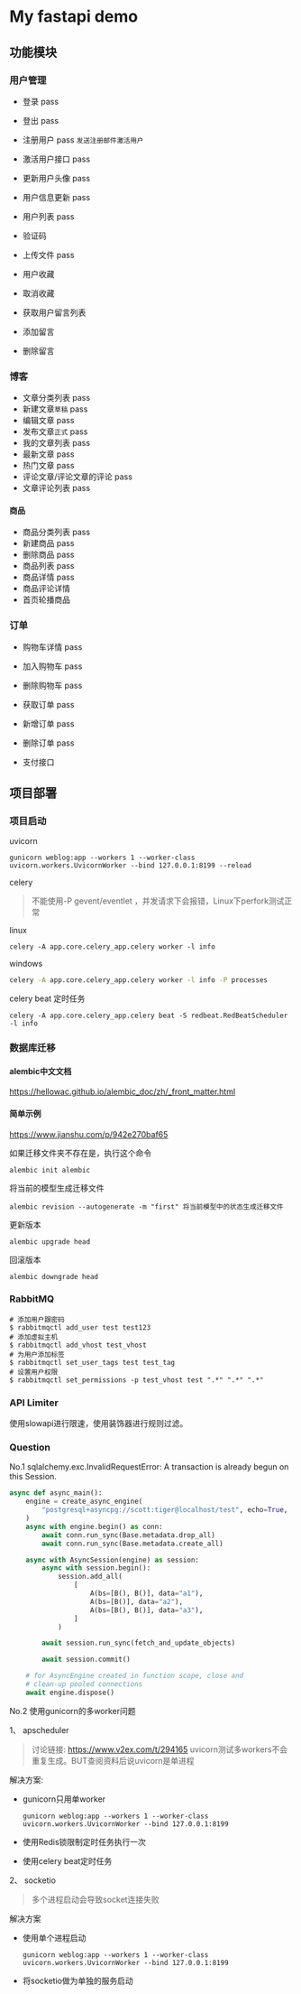 # My fastapi demo

## 功能模块

### 用户管理

- 登录 pass
- 登出 pass
- 注册用户 pass `发送注册邮件激活用户`
- 激活用户接口 pass
- 更新用户头像 pass
- 用户信息更新 pass
- 用户列表 pass
- 验证码 
- 上传文件 pass

- 用户收藏
- 取消收藏
- 获取用户留言列表
- 添加留言
- 删除留言

### 博客
- 文章分类列表 pass
- 新建文章`草稿` pass
- 编辑文章 pass
- 发布文章`正式` pass
- 我的文章列表 pass
- 最新文章 pass
- 热门文章 pass
- 评论文章/评论文章的评论 pass
- 文章评论列表 pass

#### 商品
- 商品分类列表 pass
- 新建商品 pass
- 删除商品 pass
- 商品列表 pass
- 商品详情 pass
- 商品评论详情
- 首页轮播商品

### 订单

- 购物车详情 pass
- 加入购物车 pass
- 删除购物车 pass

- 获取订单 pass
- 新增订单 pass
- 删除订单 pass

- 支付接口

## 项目部署


### 项目启动

uvicorn
```shell
gunicorn weblog:app --workers 1 --worker-class uvicorn.workers.UvicornWorker --bind 127.0.0.1:8199 --reload
```

celery

> 不能使用-P gevent/eventlet ，并发请求下会报错，Linux下perfork测试正常

linux

```shell
celery -A app.core.celery_app.celery worker -l info
```
windows

```cmd
celery -A app.core.celery_app.celery worker -l info -P processes
```

celery beat 定时任务

```shell
celery -A app.core.celery_app.celery beat -S redbeat.RedBeatScheduler -l info
```


### 数据库迁移
#### alembic中文文档
https://hellowac.github.io/alembic_doc/zh/_front_matter.html

#### 简单示例
https://www.jianshu.com/p/942e270baf65

如果迁移文件夹不存在是，执行这个命令
```shell
alembic init alembic
```

将当前的模型生成迁移文件
```shell
alembic revision --autogenerate -m "first" 将当前模型中的状态生成迁移文件
```


更新版本
```shell
alembic upgrade head
```

回滚版本
```shell
alembic downgrade head
```


### RabbitMQ

```shell
# 添加用户跟密码
$ rabbitmqctl add_user test test123
# 添加虚拟主机
$ rabbitmqctl add_vhost test_vhost
# 为用户添加标签
$ rabbitmqctl set_user_tags test test_tag
# 设置用户权限
$ rabbitmqctl set_permissions -p test_vhost test ".*" ".*" ".*"
```

### API Limiter

使用slowapi进行限速，使用装饰器进行规则过滤。


### Question

No.1 sqlalchemy.exc.InvalidRequestError: A transaction is already begun on this Session.
```python
async def async_main():
    engine = create_async_engine(
        "postgresql+asyncpg://scott:tiger@localhost/test", echo=True,
    )
    async with engine.begin() as conn:
        await conn.run_sync(Base.metadata.drop_all)
        await conn.run_sync(Base.metadata.create_all)

    async with AsyncSession(engine) as session:
        async with session.begin():
            session.add_all(
                [
                    A(bs=[B(), B()], data="a1"),
                    A(bs=[B()], data="a2"),
                    A(bs=[B(), B()], data="a3"),
                ]
            )

        await session.run_sync(fetch_and_update_objects)

        await session.commit()

    # for AsyncEngine created in function scope, close and
    # clean-up pooled connections
    await engine.dispose()
```

No.2 使用gunicorn的多worker问题

1、 apscheduler

> 讨论链接: https://www.v2ex.com/t/294165
> uvicorn测试多workers不会重复生成。BUT查阅资料后说uvicorn是单进程

解决方案:
- gunicorn只用单worker

    ```shell
    gunicorn weblog:app --workers 1 --worker-class uvicorn.workers.UvicornWorker --bind 127.0.0.1:8199
    ```
- 使用Redis锁限制定时任务执行一次


- 使用celery beat定时任务

2、 socketio

> 多个进程启动会导致socket连接失败

解决方案

- 使用单个进程启动

    ```shell
    gunicorn weblog:app --workers 1 --worker-class uvicorn.workers.UvicornWorker --bind 127.0.0.1:8199
    ```

- 将socketio做为单独的服务启动
